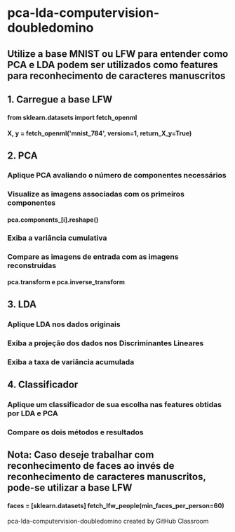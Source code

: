 # pca-lda-computervision-doubledomino
## Utilize a base MNIST ou LFW para entender como PCA e LDA podem ser utilizados como features para reconhecimento de caracteres manuscritos

## 1. Carregue a base LFW
#### from sklearn.datasets import fetch_openml
#### X, y = fetch_openml('mnist_784', version=1, return_X_y=True)

## 2. PCA
### Aplique PCA avaliando o número de componentes necessários
### Visualize as imagens associadas com os primeiros componentes
#### pca.components_[i].reshape()
### Exiba a variância cumulativa
### Compare as imagens de entrada com as imagens reconstruídas
#### pca.transform e pca.inverse_transform

## 3. LDA
### Aplique LDA nos dados originais
### Exiba a projeção dos dados nos Discriminantes Lineares
### Exiba a taxa de variância acumulada

## 4. Classificador
### Aplique um classificador de sua escolha nas features obtidas por LDA e PCA
### Compare os dois métodos e resultados

## Nota: Caso deseje trabalhar com reconhecimento de faces ao invés de reconhecimento de caracteres manuscritos, pode-se utilizar a base LFW
#### faces = [sklearn.datasets] fetch_lfw_people(min_faces_per_person=60)

pca-lda-computervision-doubledomino created by GitHub Classroom
